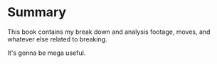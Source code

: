 # Summary
This book contains my break down and analysis footage, moves, and whatever else related to breaking.

It's gonna be mega useful.
